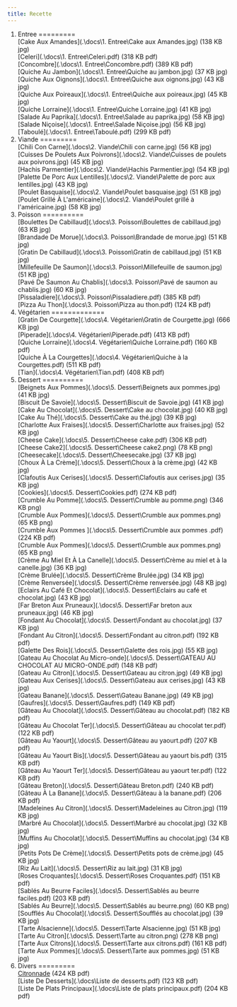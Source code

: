 ```yaml
---
title: Recette
---
```

1. Entree
=========  
[Cake Aux Amandes](.\docs\1. Entree\Cake aux Amandes.jpg) (138 KB jpg)  
[Celeri](.\docs\1. Entree\Celeri.pdf) (318 KB pdf)  
[Concombre](.\docs\1. Entree\Concombre.pdf) (389 KB pdf)  
[Quiche Au Jambon](.\docs\1. Entree\Quiche au jambon.jpg) (37 KB jpg)  
[Quiche Aux Oignons](.\docs\1. Entree\Quiche aux oignons.jpg) (43 KB jpg)  
[Quiche Aux Poireaux](.\docs\1. Entree\Quiche aux poireaux.jpg) (45 KB jpg)  
[Quiche Lorraine](.\docs\1. Entree\Quiche Lorraine.jpg) (41 KB jpg)  
[Salade Au Paprika](.\docs\1. Entree\Salade au paprika.jpg) (58 KB jpg)  
[Salade Niçoise](.\docs\1. Entree\Salade Niçoise.jpg) (56 KB jpg)  
[Taboulé](.\docs\1. Entree\Taboulé.pdf) (299 KB pdf)  
2. Viande
=========  
[Chili Con Carne](.\docs\2. Viande\Chili con carne.jpg) (56 KB jpg)  
[Cuisses De Poulets Aux Poivrons](.\docs\2. Viande\Cuisses de poulets aux poivrons.jpg) (45 KB jpg)  
[Hachis Parmentier](.\docs\2. Viande\Hachis Parmentier.jpg) (54 KB jpg)  
[Palette De Porc Aux Lentilles](.\docs\2. Viande\Palette de porc aux lentilles.jpg) (43 KB jpg)  
[Poulet Basquaise](.\docs\2. Viande\Poulet basquaise.jpg) (51 KB jpg)  
[Poulet Grillé À L'américaine](.\docs\2. Viande\Poulet grillé à l'américaine.jpg) (58 KB jpg)  
3. Poisson
==========  
[Boulettes De Cabillaud](.\docs\3. Poisson\Boulettes de cabillaud.jpg) (63 KB jpg)  
[Brandade De Morue](.\docs\3. Poisson\Brandade de morue.jpg) (51 KB jpg)  
[Gratin De Cabillaud](.\docs\3. Poisson\Gratin de cabillaud.jpg) (51 KB jpg)  
[Millefeuille De Saumon](.\docs\3. Poisson\Millefeuille de saumon.jpg) (51 KB jpg)  
[Pavé De Saumon Au Chablis](.\docs\3. Poisson\Pavé de saumon au chablis.jpg) (60 KB jpg)  
[Pissaladiere](.\docs\3. Poisson\Pissaladiere.pdf) (385 KB pdf)  
[Pizza Au Thon](.\docs\3. Poisson\Pizza au thon.pdf) (124 KB pdf)  
4. Végétarien
=============  
[Gratin De Courgette](.\docs\4. Végétarien\Gratin de Courgette.jpg) (666 KB jpg)  
[Piperade](.\docs\4. Végétarien\Piperade.pdf) (413 KB pdf)  
[Quiche Lorraine](.\docs\4. Végétarien\Quiche Lorraine.pdf) (160 KB pdf)  
[Quiche À La Courgettes](.\docs\4. Végétarien\Quiche à la Courgettes.pdf) (511 KB pdf)  
[Tian](.\docs\4. Végétarien\Tian.pdf) (408 KB pdf)  
5. Dessert
==========  
[Beignets Aux Pommes](.\docs\5. Dessert\Beignets aux pommes.jpg) (41 KB jpg)  
[Biscuit De Savoie](.\docs\5. Dessert\Biscuit de Savoie.jpg) (41 KB jpg)  
[Cake Au Chocolat](.\docs\5. Dessert\Cake au chocolat.jpg) (40 KB jpg)  
[Cake Au Thé](.\docs\5. Dessert\Cake au thé.jpg) (39 KB jpg)  
[Charlotte Aux Fraises](.\docs\5. Dessert\Charlotte aux fraises.jpg) (52 KB jpg)  
[Cheese Cake](.\docs\5. Dessert\Cheese cake.pdf) (306 KB pdf)  
[Cheese Cake2](.\docs\5. Dessert\Cheese cake2.png) (78 KB png)  
[Cheesecake](.\docs\5. Dessert\Cheesecake.jpg) (37 KB jpg)  
[Choux À La Crème](.\docs\5. Dessert\Choux à la crème.jpg) (42 KB jpg)  
[Clafoutis Aux Cerises](.\docs\5. Dessert\Clafoutis aux cerises.jpg) (35 KB jpg)  
[Cookies](.\docs\5. Dessert\Cookies.pdf) (274 KB pdf)  
[Crumble Au Pomme](.\docs\5. Dessert\Crumble au pomme.png) (346 KB png)  
[Crumble Aux Pommes](.\docs\5. Dessert\Crumble aux pommes.png) (65 KB png)  
[Crumble Aux Pommes ](.\docs\5. Dessert\Crumble aux pommes .pdf) (224 KB pdf)  
[Crumble Aux Pommes](.\docs\5. Dessert\Crumble aux pommes.png) (65 KB png)  
[Crème Au Miel Et À La Canelle](.\docs\5. Dessert\Crème au miel et à la canelle.jpg) (36 KB jpg)  
[Crème Brulée](.\docs\5. Dessert\Crème Brulée.jpg) (34 KB jpg)  
[Crème Renversée](.\docs\5. Dessert\Crème renversée.jpg) (48 KB jpg)  
[Eclairs Au Café Et Chocolat](.\docs\5. Dessert\Eclairs au café et chocolat.jpg) (43 KB jpg)  
[Far Breton Aux Pruneaux](.\docs\5. Dessert\Far breton aux pruneaux.jpg) (46 KB jpg)  
[Fondant Au Chocolat](.\docs\5. Dessert\Fondant au chocolat.jpg) (37 KB jpg)  
[Fondant Au Citron](.\docs\5. Dessert\Fondant au citron.pdf) (192 KB pdf)  
[Galette Des Rois](.\docs\5. Dessert\Galette des rois.jpg) (55 KB jpg)  
[Gateau Au Chocolat Au Micro-onde](.\docs\5. Dessert\GATEAU AU CHOCOLAT AU MICRO-ONDE.pdf) (148 KB pdf)  
[Gateau Au Citron](.\docs\5. Dessert\Gateau au citron.jpg) (49 KB jpg)  
[Gateau Aux Cerises](.\docs\5. Dessert\Gateau aux cerises.jpg) (43 KB jpg)  
[Gateau Banane](.\docs\5. Dessert\Gateau Banane.jpg) (49 KB jpg)  
[Gaufres](.\docs\5. Dessert\Gaufres.pdf) (149 KB pdf)  
[Gâteau Au Chocolat](.\docs\5. Dessert\Gâteau au chocolat.pdf) (182 KB pdf)  
[Gâteau Au Chocolat Ter](.\docs\5. Dessert\Gâteau au chocolat ter.pdf) (122 KB pdf)  
[Gâteau Au Yaourt](.\docs\5. Dessert\Gâteau au yaourt.pdf) (207 KB pdf)  
[Gâteau Au Yaourt Bis](.\docs\5. Dessert\Gâteau au yaourt bis.pdf) (315 KB pdf)  
[Gâteau Au Yaourt Ter](.\docs\5. Dessert\Gâteau au yaourt ter.pdf) (122 KB pdf)  
[Gâteau Breton](.\docs\5. Dessert\Gâteau Breton.pdf) (240 KB pdf)  
[Gâteau À La Banane](.\docs\5. Dessert\Gâteau à la banane.pdf) (206 KB pdf)  
[Madeleines Au Citron](.\docs\5. Dessert\Madeleines au Citron.jpg) (119 KB jpg)  
[Marbré Au Chocolat](.\docs\5. Dessert\Marbré au chocolat.jpg) (32 KB jpg)  
[Muffins Au Chocolat](.\docs\5. Dessert\Muffins au chocolat.jpg) (34 KB jpg)  
[Petits Pots De Crème](.\docs\5. Dessert\Petits pots de crème.jpg) (45 KB jpg)  
[Riz Au Lait](.\docs\5. Dessert\Riz au lait.jpg) (31 KB jpg)  
[Roses Croquantes](.\docs\5. Dessert\Roses Croquantes.pdf) (151 KB pdf)  
[Sablés Au Beurre Faciles](.\docs\5. Dessert\Sablés au beurre faciles.pdf) (203 KB pdf)  
[Sablés Au Beurre](.\docs\5. Dessert\Sablés au beurre.png) (60 KB png)  
[Soufflés Au Chocolat](.\docs\5. Dessert\Soufflés au chocolat.jpg) (39 KB jpg)  
[Tarte Alsacienne](.\docs\5. Dessert\Tarte Alsacienne.jpg) (51 KB jpg)  
[Tarte Au Citron](.\docs\5. Dessert\Tarte au citron.png) (278 KB png)  
[Tarte Aux Citrons](.\docs\5. Dessert\Tarte aux citrons.pdf) (161 KB pdf)  
[Tarte Aux Pommes](.\docs\5. Dessert\Tarte aux pommes.jpg) (51 KB jpg)  
6. Divers
=========  
[Citronnade](.\docs\Citronnade.pdf) (424 KB pdf)  
[Liste De Desserts](.\docs\Liste de desserts.pdf) (123 KB pdf)  
[Liste De Plats Principaux](.\docs\Liste de plats principaux.pdf) (204 KB pdf)  

